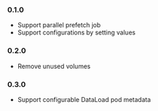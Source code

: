 ### 0.1.0

- Support parallel prefetch job
- Support configurations by setting values

### 0.2.0

- Remove unused volumes

### 0.3.0

- Support configurable DataLoad pod metadata
